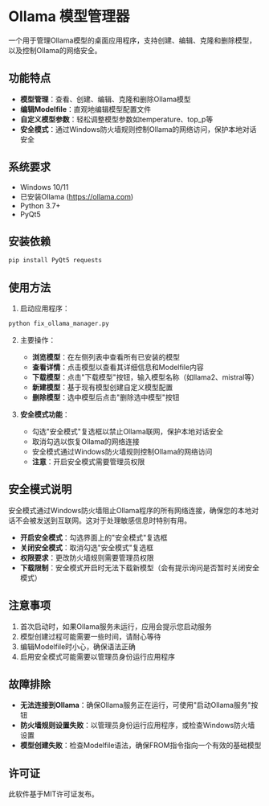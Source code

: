 # Ollama 模型管理器

一个用于管理Ollama模型的桌面应用程序，支持创建、编辑、克隆和删除模型，以及控制Ollama的网络安全。

## 功能特点

- **模型管理**：查看、创建、编辑、克隆和删除Ollama模型
- **编辑Modelfile**：直观地编辑模型配置文件
- **自定义模型参数**：轻松调整模型参数如temperature、top_p等
- **安全模式**：通过Windows防火墙规则控制Ollama的网络访问，保护本地对话安全

## 系统要求

- Windows 10/11
- 已安装Ollama (https://ollama.com)
- Python 3.7+
- PyQt5

## 安装依赖

```bash
pip install PyQt5 requests
```

## 使用方法

1. 启动应用程序：
```bash
python fix_ollama_manager.py
```

2. 主要操作：
   - **浏览模型**：在左侧列表中查看所有已安装的模型
   - **查看详情**：点击模型以查看其详细信息和Modelfile内容
   - **下载模型**：点击"下载模型"按钮，输入模型名称（如llama2、mistral等）
   - **新建模型**：基于现有模型创建自定义模型配置
   - **删除模型**：选中模型后点击"删除选中模型"按钮

3. **安全模式功能**：
   - 勾选"安全模式"复选框以禁止Ollama联网，保护本地对话安全
   - 取消勾选以恢复Ollama的网络连接
   - 安全模式通过Windows防火墙规则控制Ollama的网络访问
   - **注意**：开启安全模式需要管理员权限

## 安全模式说明

安全模式通过Windows防火墙阻止Ollama程序的所有网络连接，确保您的本地对话不会被发送到互联网。这对于处理敏感信息时特别有用。

- **开启安全模式**：勾选界面上的"安全模式"复选框
- **关闭安全模式**：取消勾选"安全模式"复选框
- **权限要求**：更改防火墙规则需要管理员权限
- **下载限制**：安全模式开启时无法下载新模型（会有提示询问是否暂时关闭安全模式）

## 注意事项

1. 首次启动时，如果Ollama服务未运行，应用会提示您启动服务
2. 模型创建过程可能需要一些时间，请耐心等待
3. 编辑Modelfile时小心，确保语法正确
4. 启用安全模式可能需要以管理员身份运行应用程序

## 故障排除

- **无法连接到Ollama**：确保Ollama服务正在运行，可使用"启动Ollama服务"按钮
- **防火墙规则设置失败**：以管理员身份运行应用程序，或检查Windows防火墙设置
- **模型创建失败**：检查Modelfile语法，确保FROM指令指向一个有效的基础模型

## 许可证

此软件基于MIT许可证发布。 